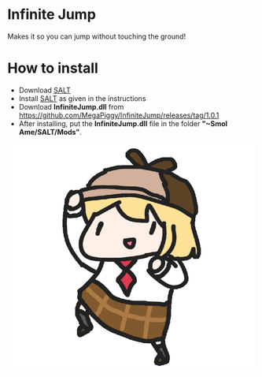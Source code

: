 # Infinite Jump
Makes it so you can jump without touching the ground!

# How to install

* Download [SALT](https://github.com/MegaPiggy/SALT/releases)
* Install [SALT](https://github.com/MegaPiggy/SALT/releases) as given in the instructions
* Download **InfiniteJump.dll** from https://github.com/MegaPiggy/InfiniteJump/releases/tag/1.0.1
* After installing, put the **InfiniteJump.dll** file in the folder **"~Smol Ame/SALT/Mods"**.

[![](https://raw.githubusercontent.com/MegaPiggy/InfiniteJump/main/AmeJump.png)](https://www.nexusmods.com//mods/2&game_id=3759)